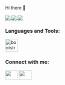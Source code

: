 Hi there 👋


<a href="https://github.com/engrnonny">
  <img align="center" src="https://github-readme-stats.vercel.app/api?username=engrnonny&show_icons=true&theme=merko" />
</a>
<a href="https://github.com/engrnonny">
  <img align="center" src="https://github-readme-stats.vercel.app/api/top-langs/?username=engrnonny&layout=compact&langs_count=8" />
</a>
<a href="https://github.com/engrnonny">
  <img align="center" src="https://github-readme-stats.vercel.app/api/pin?username=engrnonny&repo=Anotech" />
</a>

<h3 align="left">Languages and Tools:</h3>
<p align="left">
  <img src='https://cdn.jsdelivr.net/gh/devicons/devicon/icons/devicon/devicon-original.svg' alt="bootstrap" width="40" height="40"/>
</p>

<h3 align="left">Connect with me:</h3>
<p align="left">
<!--
<a href="your link" target="blank"><img align="center" src="https://cdn.jsdelivr.net/npm/simple-icons@3.0.1/icons/twitter.svg" alt="" height="30" width="40" /></a>
<a href="your link" target="blank"><img align="center" src="https://cdn.jsdelivr.net/npm/simple-icons@3.0.1/icons/youtube.svg" alt="" height="30" width="40" /></a>
-->
<a href="https://www.linkedin.com/in/ewere-njokede/" target="blank"><img align="center" src="https://cdn.jsdelivr.net/npm/simple-icons@3.0.1/icons/linkedin.svg" alt="" height="30" width="40" /></a>
<a href="https://www.instagram.com/engr.nonny/" target="blank"><img align="center" src="https://cdn.jsdelivr.net/npm/simple-icons@3.0.1/icons/instagram.svg" alt="" height="30" width="40" /></a>
</p>
<!--
**engrnonny/engrnonny** is a ✨ _special_ ✨ repository because its `README.md` (this file) appears on your GitHub profile.

Here are some ideas to get you started:

- 🔭 I’m currently working on ...
- 🌱 I’m currently learning ...
- 👯 I’m looking to collaborate on ...
- 🤔 I’m looking for help with ...
- 💬 Ask me about ...
- 📫 How to reach me: ...
- 😄 Pronouns: ...
- ⚡ Fun fact: ...
-->
